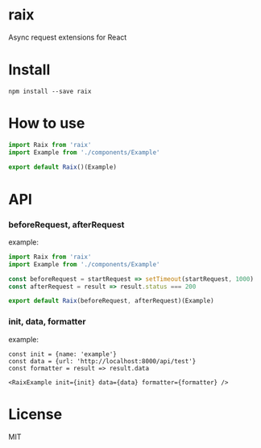 # raix
Async request extensions for React

# Install
`npm install --save raix`

# How to use
```js
import Raix from 'raix'
import Example from './components/Example'

export default Raix()(Example)
```

# API
### beforeRequest, afterRequest
example:
```js
import Raix from 'raix'
import Example from './components/Example'

const beforeRequest = startRequest => setTimeout(startRequest, 1000)
const afterRequest = result => result.status === 200

export default Raix(beforeRequest, afterRequest)(Example)
```
### init, data, formatter
example:
```
const init = {name: 'example'}
const data = {url: 'http://localhost:8000/api/test'}
const formatter = result => result.data

<RaixExample init={init} data={data} formatter={formatter} />
```

# License
MIT
